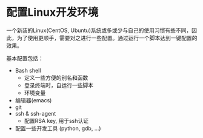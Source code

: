 # 配置Linux开发环境

一个新装的Linux(CentOS, Ubuntu)系统或多或少与自己的使用习惯有些不同，因此，为了使用更顺手，需要对之进行一些配置。通过运行一个脚本达到一键配置的效果。

基本配置包括：

* Bash shell
   - 定义一些方便的别名和函数
   - 登录终端时，自运行一些脚本
   - 环境变量
* 编辑器(emacs)
* git
* ssh & ssh-agent
   - 配置RSA key, 用于ssh认证
* 配置一些开发工具 (python, gdb, ...)
